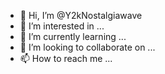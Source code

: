 - 👋 Hi, I’m @Y2kNostalgiawave
- 👀 I’m interested in ...
- 🌱 I’m currently learning ...
- 💞️ I’m looking to collaborate on ...
- 📫 How to reach me ...

<!---
Y2kNostalgiawave/Y2kNostalgiawave is a ✨ special ✨ repository because its `README.md` (this file) appears on your GitHub profile.
You can click the Preview link to take a look at your changes.
--->
